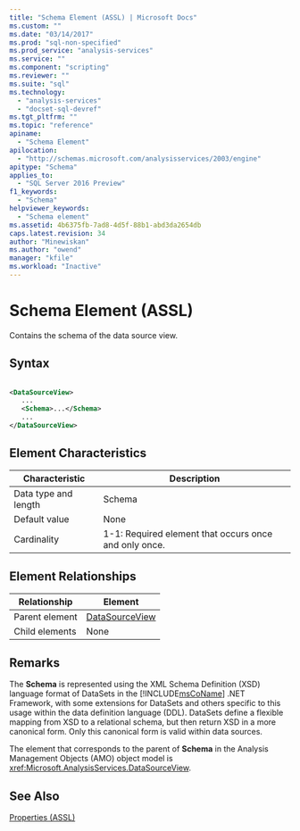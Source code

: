 ```yaml
---
title: "Schema Element (ASSL) | Microsoft Docs"
ms.custom: ""
ms.date: "03/14/2017"
ms.prod: "sql-non-specified"
ms.prod_service: "analysis-services"
ms.service: ""
ms.component: "scripting"
ms.reviewer: ""
ms.suite: "sql"
ms.technology: 
  - "analysis-services"
  - "docset-sql-devref"
ms.tgt_pltfrm: ""
ms.topic: "reference"
apiname: 
  - "Schema Element"
apilocation: 
  - "http://schemas.microsoft.com/analysisservices/2003/engine"
apitype: "Schema"
applies_to: 
  - "SQL Server 2016 Preview"
f1_keywords: 
  - "Schema"
helpviewer_keywords: 
  - "Schema element"
ms.assetid: 4b6375fb-7ad8-4d5f-88b1-abd3da2654db
caps.latest.revision: 34
author: "Minewiskan"
ms.author: "owend"
manager: "kfile"
ms.workload: "Inactive"
---
```

# Schema Element (ASSL)
  Contains the schema of the data source view.  
  
## Syntax  
  
```xml  
  
<DataSourceView>  
   ...  
   <Schema>...</Schema>  
   ...  
</DataSourceView>  
```  
  
## Element Characteristics  
  
|Characteristic|Description|  
|--------------------|-----------------|  
|Data type and length|Schema|  
|Default value|None|  
|Cardinality|1-1: Required element that occurs once and only once.|  
  
## Element Relationships  
  
|Relationship|Element|  
|------------------|-------------|  
|Parent element|[DataSourceView](../../../analysis-services/scripting/objects/datasourceview-element-assl.md)|  
|Child elements|None|  
  
## Remarks  
 The **Schema** is represented using the XML Schema Definition (XSD) language format of DataSets in the [!INCLUDE[msCoName](../../../includes/msconame-md.md)] .NET Framework, with some extensions for DataSets and others specific to this usage within the data definition language (DDL). DataSets define a flexible mapping from XSD to a relational schema, but then return XSD in a more canonical form. Only this canonical form is valid within data sources.  
  
 The element that corresponds to the parent of **Schema** in the Analysis Management Objects (AMO) object model is <xref:Microsoft.AnalysisServices.DataSourceView>.  
  
## See Also  
 [Properties &#40;ASSL&#41;](../../../analysis-services/scripting/properties/properties-assl.md)  
  
  

